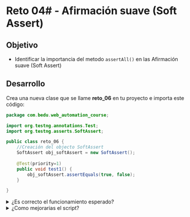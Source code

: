 # Reto 04# - Afirmación suave (Soft Assert)

## Objetivo

* Identificar la importancia del metodo `assertAll()` en las Afirmación suave (Soft Assert)

## Desarrollo

Crea una nueva clase que se llame __reto_06__ en tu proyecto e importa este código:

```Java
package com.bedu.web_automation_course;

import org.testng.annotations.Test;
import org.testng.asserts.SoftAssert;

public class reto_06 {
	//Creación del objecto SoftAssert
    SoftAssert obj_softAssert = new SoftAssert();
    
    @Test(priority=1)
    public void test1() {
        obj_softAssert.assertEquals(true, false);
    }

}
```

<details>
  <summary>¿Es correcto el funcionamiento esperado? </summary>
  > No, las condiciones enviadas a la asercion son distintas y en el resultado de la ejecución no marca como fallido el caso de prueba.
</details>


<details>
  <summary>¿Como mejorarias el script?</summary>
  > Agregando la llamada al metodo `assertAll()` --> obj_softAssert.assertAll(); 
</details>
